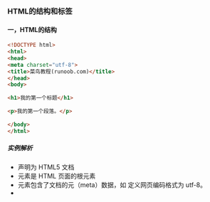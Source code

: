 ### HTML的结构和标签

#### **一，HTML的结构**
> 
```html
<!DOCTYPE html>
<html>
<head>
<meta charset="utf-8">
<title>菜鸟教程(runoob.com)</title>
</head>
<body>
 
<h1>我的第一个标题</h1>
 
<p>我的第一个段落。</p>
 
</body>
</html>
```
##### **实例解析**
* <!DOCTYPE html> 声明为 HTML5 文档
* <html> 元素是 HTML 页面的根元素
* <head> 元素包含了文档的元（meta）数据，如 <meta charset="utf-8"> 定义网页编码格式为 utf-8。
* <title> 元素描述了文档的标题
* <body> 元素包含了可见的页面内容
* `<h1>` 元素定义一个大标题
* <p> 元素定义一个段落

#### **二，标签**

1. 标题标签
> HTML 标题（Heading）是通过<h1> - <h6> 标签来定义的
```html
<h1>这是一个标题</h1>
<h2>这是一个标题</h2>
<h3>这是一个标题</h3>
```

2. 段落标签
> HTML 段落是通过标签 <p> 来定义的。
```html
<p>这是一个段落。</p>
<p>这是另外一个段落。</p>
```
3. 图像标签
> HTML 图像是通过标签 <img> 来定义的

`<img src="/images/logo.png" width="258" height="39" />`

4. 链接标签
> HTML 链接由 <a> 标签定义。链接的地址在 href 属性中指定：

`<a href="http://www.mygaryfly.com">这是一个链接</a>`

